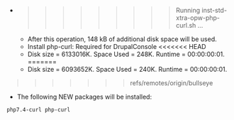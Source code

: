 * >>>>>>>>> Running inst-std-xtra-opw-php-curl.sh ...
  * After this operation, 148 kB of additional disk space will be used.
  * Install php-curl: Required for DrupalConsole
<<<<<<< HEAD
  * Disk size = 6133016K. Space Used = 248K. Runtime = 00:00:00:01.
=======
  * Disk size = 6093652K. Space Used = 240K. Runtime = 00:00:00:01.
>>>>>>> refs/remotes/origin/bullseye
  * The following NEW packages will be installed:
  ```bash
php7.4-curl php-curl
  ```
